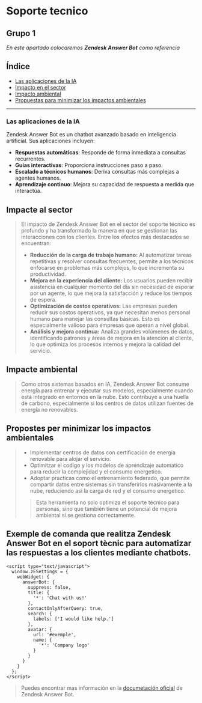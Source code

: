# Soporte tecnico

## Grupo 1

_En este apartado colocaremos **Zendesk Answer Bot** como referencia_


## Índice
- [Las aplicaciones de la IA](#las-aplicaciones-de-la-ia)
- [Impacto en el sector](#impacto-en-el-sector)
- [Impacto ambiental](#impacto-ambiental)
- [Propuestas para minimizar los impactos ambientales](#propuestas-para-minimizar-los-impactos-ambientales)


---

### Las aplicaciones de la IA

Zendesk Answer Bot es un chatbot avanzado basado en inteligencia artificial. Sus aplicaciones incluyen:

- **Respuestas automáticas**: Responde de forma inmediata a consultas recurrentes.
- **Guías interactivas**: Proporciona instrucciones paso a paso.
- **Escalado a técnicos humanos**: Deriva consultas más complejas a agentes humanos.
- **Aprendizaje continuo**: Mejora su capacidad de respuesta a medida que interactúa.



## Impacte al sector

>El impacto de Zendesk Answer Bot en el sector del soporte técnico es profundo y ha transformado la manera en que se gestionan las interacciones con los clientes. Entre los efectos más destacados se encuentran:
> * **Reducción de la carga de trabajo humano:** Al automatizar tareas repetitivas y resolver consultas frecuentes, permite a los técnicos enfocarse en problemas más complejos, lo que incrementa su productividad.
> * **Mejora en la experiencia del cliente:** Los usuarios pueden recibir asistencia en cualquier momento del día sin necesidad de esperar por un agente, lo que mejora la satisfacción y reduce los tiempos de espera.
> * **Optimización de costos operativos:** Las empresas pueden reducir sus costos operativos, ya que necesitan menos personal humano para manejar las consultas básicas. Esto es especialmente valioso para empresas que operan a nivel global.
> * **Análisis y mejora continua:** Analiza grandes volúmenes de datos, identificando patrones y áreas de mejora en la atención al cliente, lo que optimiza los procesos internos y mejora la calidad del servicio.

## Impacte ambiental

>Como otros sistemas basados en IA, Zendesk Answer Bot consume energía para entrenar y ejecutar sus modelos, especialmente cuando está integrado en entornos en la nube. Esto contribuye a una huella de carbono, especialmente si los centros de datos utilizan fuentes de energía no renovables.

## Propostes per minimizar los impactos ambientales

> * Implementar centros de datos con certificación de energia renovable para alojar el servicio.
> * Optimitzar el codigo y los modelos de aprendizaje automatico para reducir la complejidad y el consumo energetico.
> * Adoptar practicas como el entrenamiento federado, que permite compartir datos entre sistemas sin transferirlos masivamente a la nube, reduciendo asi la carga de red y el consumo energetico.
> 
>> Esta herramienta no solo optimiza el soporte técnico para personas, sino que también tiene un potencial de mejora ambiental si se gestiona correctamente.



## Exemple de comanda que realitza Zendesk Answer Bot en el soport tècnic para automatizar las respuestas a los clientes mediante chatbots.

```
<script type="text/javascript">
  window.zESettings = {
    webWidget: {
      answerBot: {
        suppress: false,
        title: {
          '*': 'Chat with us!'
        },
        contactOnlyAfterQuery: true,
        search: {
          labels: ['I would like help.']
        },
        avatar: {
          url: '#exemple',
          name: {
            '*': 'Company logo'
          }
        }
      }
    }
  };
</script>
```
> Puedes encontrar mas información en la [documetación oficial](https://developer.zendesk.com/api-reference/widget/answer-bot-api/) de Zendesk Answer Bot.
